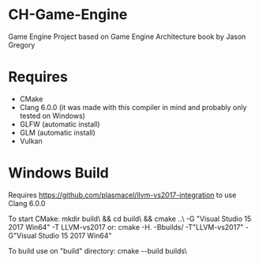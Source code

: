 # CH-Game-Engine
Game Engine Project based on Game Engine Architecture book by Jason Gregory

# Requires
* CMake
* Clang 6.0.0 (it was made with this compiler in mind and probably only tested on Windows)
* GLFW (automatic install)
* GLM (automatic install)
* Vulkan

# Windows Build
Requires https://github.com/plasmacel/llvm-vs2017-integration to use Clang 6.0.0

To start CMake:
mkdir build\ && cd build\ && cmake ..\ -G "Visual Studio 15 2017 Win64" -T LLVM-vs2017
or:
cmake -H. -Bbuilds/ -T"LLVM-vs2017" -G"Visual Studio 15 2017 Win64"

To build use on "build" directory:
cmake --build builds\
